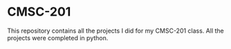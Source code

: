 # CMSC-201
This repository contains all the projects I did for my CMSC-201 class. All the projects were completed in python.
